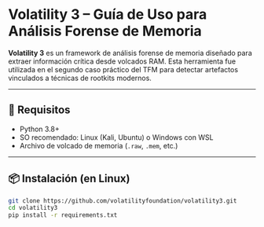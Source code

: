 # Volatility 3 – Guía de Uso para Análisis Forense de Memoria

**Volatility 3** es un framework de análisis forense de memoria diseñado para extraer información crítica desde volcados RAM. Esta herramienta fue utilizada en el segundo caso práctico del TFM para detectar artefactos vinculados a técnicas de rootkits modernos.

---

## 🧰 Requisitos

- Python 3.8+
- SO recomendado: Linux (Kali, Ubuntu) o Windows con WSL
- Archivo de volcado de memoria (`.raw`, `.mem`, etc.)

---

## 📦 Instalación (en Linux)

```bash
git clone https://github.com/volatilityfoundation/volatility3.git
cd volatility3
pip install -r requirements.txt
